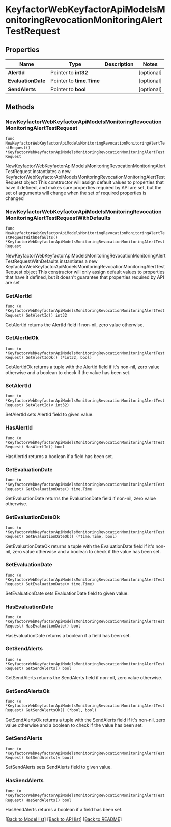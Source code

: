# KeyfactorWebKeyfactorApiModelsMonitoringRevocationMonitoringAlertTestRequest

## Properties

Name | Type | Description | Notes
------------ | ------------- | ------------- | -------------
**AlertId** | Pointer to **int32** |  | [optional] 
**EvaluationDate** | Pointer to **time.Time** |  | [optional] 
**SendAlerts** | Pointer to **bool** |  | [optional] 

## Methods

### NewKeyfactorWebKeyfactorApiModelsMonitoringRevocationMonitoringAlertTestRequest

`func NewKeyfactorWebKeyfactorApiModelsMonitoringRevocationMonitoringAlertTestRequest() *KeyfactorWebKeyfactorApiModelsMonitoringRevocationMonitoringAlertTestRequest`

NewKeyfactorWebKeyfactorApiModelsMonitoringRevocationMonitoringAlertTestRequest instantiates a new KeyfactorWebKeyfactorApiModelsMonitoringRevocationMonitoringAlertTestRequest object
This constructor will assign default values to properties that have it defined,
and makes sure properties required by API are set, but the set of arguments
will change when the set of required properties is changed

### NewKeyfactorWebKeyfactorApiModelsMonitoringRevocationMonitoringAlertTestRequestWithDefaults

`func NewKeyfactorWebKeyfactorApiModelsMonitoringRevocationMonitoringAlertTestRequestWithDefaults() *KeyfactorWebKeyfactorApiModelsMonitoringRevocationMonitoringAlertTestRequest`

NewKeyfactorWebKeyfactorApiModelsMonitoringRevocationMonitoringAlertTestRequestWithDefaults instantiates a new KeyfactorWebKeyfactorApiModelsMonitoringRevocationMonitoringAlertTestRequest object
This constructor will only assign default values to properties that have it defined,
but it doesn't guarantee that properties required by API are set

### GetAlertId

`func (o *KeyfactorWebKeyfactorApiModelsMonitoringRevocationMonitoringAlertTestRequest) GetAlertId() int32`

GetAlertId returns the AlertId field if non-nil, zero value otherwise.

### GetAlertIdOk

`func (o *KeyfactorWebKeyfactorApiModelsMonitoringRevocationMonitoringAlertTestRequest) GetAlertIdOk() (*int32, bool)`

GetAlertIdOk returns a tuple with the AlertId field if it's non-nil, zero value otherwise
and a boolean to check if the value has been set.

### SetAlertId

`func (o *KeyfactorWebKeyfactorApiModelsMonitoringRevocationMonitoringAlertTestRequest) SetAlertId(v int32)`

SetAlertId sets AlertId field to given value.

### HasAlertId

`func (o *KeyfactorWebKeyfactorApiModelsMonitoringRevocationMonitoringAlertTestRequest) HasAlertId() bool`

HasAlertId returns a boolean if a field has been set.

### GetEvaluationDate

`func (o *KeyfactorWebKeyfactorApiModelsMonitoringRevocationMonitoringAlertTestRequest) GetEvaluationDate() time.Time`

GetEvaluationDate returns the EvaluationDate field if non-nil, zero value otherwise.

### GetEvaluationDateOk

`func (o *KeyfactorWebKeyfactorApiModelsMonitoringRevocationMonitoringAlertTestRequest) GetEvaluationDateOk() (*time.Time, bool)`

GetEvaluationDateOk returns a tuple with the EvaluationDate field if it's non-nil, zero value otherwise
and a boolean to check if the value has been set.

### SetEvaluationDate

`func (o *KeyfactorWebKeyfactorApiModelsMonitoringRevocationMonitoringAlertTestRequest) SetEvaluationDate(v time.Time)`

SetEvaluationDate sets EvaluationDate field to given value.

### HasEvaluationDate

`func (o *KeyfactorWebKeyfactorApiModelsMonitoringRevocationMonitoringAlertTestRequest) HasEvaluationDate() bool`

HasEvaluationDate returns a boolean if a field has been set.

### GetSendAlerts

`func (o *KeyfactorWebKeyfactorApiModelsMonitoringRevocationMonitoringAlertTestRequest) GetSendAlerts() bool`

GetSendAlerts returns the SendAlerts field if non-nil, zero value otherwise.

### GetSendAlertsOk

`func (o *KeyfactorWebKeyfactorApiModelsMonitoringRevocationMonitoringAlertTestRequest) GetSendAlertsOk() (*bool, bool)`

GetSendAlertsOk returns a tuple with the SendAlerts field if it's non-nil, zero value otherwise
and a boolean to check if the value has been set.

### SetSendAlerts

`func (o *KeyfactorWebKeyfactorApiModelsMonitoringRevocationMonitoringAlertTestRequest) SetSendAlerts(v bool)`

SetSendAlerts sets SendAlerts field to given value.

### HasSendAlerts

`func (o *KeyfactorWebKeyfactorApiModelsMonitoringRevocationMonitoringAlertTestRequest) HasSendAlerts() bool`

HasSendAlerts returns a boolean if a field has been set.


[[Back to Model list]](../README.md#documentation-for-models) [[Back to API list]](../README.md#documentation-for-api-endpoints) [[Back to README]](../README.md)


